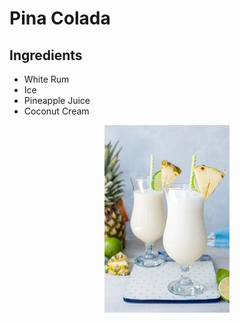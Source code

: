 # Pina Colada

## Ingredients

- White Rum
- Ice
- Pineapple Juice
- Coconut Cream


<p align="center">
  <img src="./Images/pina_colada.jpg">
</p>